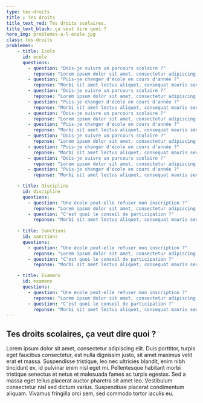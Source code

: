 ```yaml
---
type: tes-droits
title : Tes droits
title_text_red: Tes droits scolaires,
title_text_black: ça veut dire quoi ?
hero_img: problemes-a-l-ecole.jpg
class: tes-droits
problemes:
    - title: Ecole
      id: ecole
      questions:
        - question: "Dois-je suivre un parcours scolaire ?"
          reponse: "Lorem ipsum dolor sit amet, consectetur adipiscing elit. Duis porttitor, turpis eget faucibus consectetur, est nulla dignissim justo, sit amet maximus velit erat et massa. Suspendisse tristique, leo nec ultricies blandit, enim nibh tincidunt ex, id pulvinar enim nisl eget mi. Pellentesque habitant morbi tristique senectus et netus et malesuada fames ac turpis egestas. Sed a massa eget tellus placerat auctor pharetra sit amet leo. Vestibulum consectetur nisl sed dictum varius. Suspendisse placerat condimentum aliquam. Vivamus fringilla orci sem, sed commodo tortor iaculis eu." 
        - question: "Puis-je changer d'école en cours d'année ?"
          reponse: "Morbi sit amet lectus aliquet, consequat mauris sed, mollis ligula. Nam maximus tincidunt ante, eget semper urna ultrices at. Sed posuere mi ac felis scelerisque, at gravida quam tempor. Sed quis velit a odio hendrerit consectetur. Fusce ex mauris, accumsan sit amet aliquam vitae, porttitor vel urna." 
        - question: "Dois-je suivre un parcours scolaire ?"
          reponse: "Lorem ipsum dolor sit amet, consectetur adipiscing elit. Duis porttitor, turpis eget faucibus consectetur, est nulla dignissim justo, sit amet maximus velit erat et massa. Suspendisse tristique, leo nec ultricies blandit, enim nibh tincidunt ex, id pulvinar enim nisl eget mi. Pellentesque habitant morbi tristique senectus et netus et malesuada fames ac turpis egestas. Sed a massa eget tellus placerat auctor pharetra sit amet leo. Vestibulum consectetur nisl sed dictum varius. Suspendisse placerat condimentum aliquam. Vivamus fringilla orci sem, sed commodo tortor iaculis eu." 
        - question: "Puis-je changer d'école en cours d'année ?"
          reponse: "Morbi sit amet lectus aliquet, consequat mauris sed, mollis ligula. Nam maximus tincidunt ante, eget semper urna ultrices at. Sed posuere mi ac felis scelerisque, at gravida quam tempor. Sed quis velit a odio hendrerit consectetur. Fusce ex mauris, accumsan sit amet aliquam vitae, porttitor vel urna." 
        - question: "Dois-je suivre un parcours scolaire ?"
          reponse: "Lorem ipsum dolor sit amet, consectetur adipiscing elit. Duis porttitor, turpis eget faucibus consectetur, est nulla dignissim justo, sit amet maximus velit erat et massa. Suspendisse tristique, leo nec ultricies blandit, enim nibh tincidunt ex, id pulvinar enim nisl eget mi. Pellentesque habitant morbi tristique senectus et netus et malesuada fames ac turpis egestas. Sed a massa eget tellus placerat auctor pharetra sit amet leo. Vestibulum consectetur nisl sed dictum varius. Suspendisse placerat condimentum aliquam. Vivamus fringilla orci sem, sed commodo tortor iaculis eu." 
        - question: "Puis-je changer d'école en cours d'année ?"
          reponse: "Morbi sit amet lectus aliquet, consequat mauris sed, mollis ligula. Nam maximus tincidunt ante, eget semper urna ultrices at. Sed posuere mi ac felis scelerisque, at gravida quam tempor. Sed quis velit a odio hendrerit consectetur. Fusce ex mauris, accumsan sit amet aliquam vitae, porttitor vel urna." 
        - question: "Dois-je suivre un parcours scolaire ?"
          reponse: "Lorem ipsum dolor sit amet, consectetur adipiscing elit. Duis porttitor, turpis eget faucibus consectetur, est nulla dignissim justo, sit amet maximus velit erat et massa. Suspendisse tristique, leo nec ultricies blandit, enim nibh tincidunt ex, id pulvinar enim nisl eget mi. Pellentesque habitant morbi tristique senectus et netus et malesuada fames ac turpis egestas. Sed a massa eget tellus placerat auctor pharetra sit amet leo. Vestibulum consectetur nisl sed dictum varius. Suspendisse placerat condimentum aliquam. Vivamus fringilla orci sem, sed commodo tortor iaculis eu." 
        - question: "Puis-je changer d'école en cours d'année ?"
          reponse: "Morbi sit amet lectus aliquet, consequat mauris sed, mollis ligula. Nam maximus tincidunt ante, eget semper urna ultrices at. Sed posuere mi ac felis scelerisque, at gravida quam tempor. Sed quis velit a odio hendrerit consectetur. Fusce ex mauris, accumsan sit amet aliquam vitae, porttitor vel urna." 
        - question: "Dois-je suivre un parcours scolaire ?"
          reponse: "Lorem ipsum dolor sit amet, consectetur adipiscing elit. Duis porttitor, turpis eget faucibus consectetur, est nulla dignissim justo, sit amet maximus velit erat et massa. Suspendisse tristique, leo nec ultricies blandit, enim nibh tincidunt ex, id pulvinar enim nisl eget mi. Pellentesque habitant morbi tristique senectus et netus et malesuada fames ac turpis egestas. Sed a massa eget tellus placerat auctor pharetra sit amet leo. Vestibulum consectetur nisl sed dictum varius. Suspendisse placerat condimentum aliquam. Vivamus fringilla orci sem, sed commodo tortor iaculis eu." 
        - question: "Puis-je changer d'école en cours d'année ?"
          reponse: "Morbi sit amet lectus aliquet, consequat mauris sed, mollis ligula. Nam maximus tincidunt ante, eget semper urna ultrices at. Sed posuere mi ac felis scelerisque, at gravida quam tempor. Sed quis velit a odio hendrerit consectetur. Fusce ex mauris, accumsan sit amet aliquam vitae, porttitor vel urna." 

    - title: Discipline
      id: discipline
      questions:
        - question: "Une école peut-elle refuser mon inscription ?"
          reponse: "Lorem ipsum dolor sit amet, consectetur adipiscing elit. Duis porttitor, turpis eget faucibus consectetur, est nulla dignissim justo, sit amet maximus velit erat et massa. Suspendisse tristique, leo nec ultricies blandit, enim nibh tincidunt ex, id pulvinar enim nisl eget mi. Pellentesque habitant morbi tristique senectus et netus et malesuada fames ac turpis egestas. Sed a massa eget tellus placerat auctor pharetra sit amet leo. Vestibulum consectetur nisl sed dictum varius. Suspendisse placerat condimentum aliquam. Vivamus fringilla orci sem, sed commodo tortor iaculis eu." 
        - question: "C'est quoi le conseil de participation ?"
          reponse: "Morbi sit amet lectus aliquet, consequat mauris sed, mollis ligula. Nam maximus tincidunt ante, eget semper urna ultrices at. Sed posuere mi ac felis scelerisque, at gravida quam tempor. Sed quis velit a odio hendrerit consectetur. Fusce ex mauris, accumsan sit amet aliquam vitae, porttitor vel urna." 
    
    - title: Sanctions
      id: sanctions
      questions:
        - question: "Une école peut-elle refuser mon inscription ?"
          reponse: "Lorem ipsum dolor sit amet, consectetur adipiscing elit. Duis porttitor, turpis eget faucibus consectetur, est nulla dignissim justo, sit amet maximus velit erat et massa. Suspendisse tristique, leo nec ultricies blandit, enim nibh tincidunt ex, id pulvinar enim nisl eget mi. Pellentesque habitant morbi tristique senectus et netus et malesuada fames ac turpis egestas. Sed a massa eget tellus placerat auctor pharetra sit amet leo. Vestibulum consectetur nisl sed dictum varius. Suspendisse placerat condimentum aliquam. Vivamus fringilla orci sem, sed commodo tortor iaculis eu." 
        - question: "C'est quoi le conseil de participation ?"
          reponse: "Morbi sit amet lectus aliquet, consequat mauris sed, mollis ligula. Nam maximus tincidunt ante, eget semper urna ultrices at. Sed posuere mi ac felis scelerisque, at gravida quam tempor. Sed quis velit a odio hendrerit consectetur. Fusce ex mauris, accumsan sit amet aliquam vitae, porttitor vel urna." 

    - title: Examens
      id: examens
      questions:
        - question: "Une école peut-elle refuser mon inscription ?"
          reponse: "Lorem ipsum dolor sit amet, consectetur adipiscing elit. Duis porttitor, turpis eget faucibus consectetur, est nulla dignissim justo, sit amet maximus velit erat et massa. Suspendisse tristique, leo nec ultricies blandit, enim nibh tincidunt ex, id pulvinar enim nisl eget mi. Pellentesque habitant morbi tristique senectus et netus et malesuada fames ac turpis egestas. Sed a massa eget tellus placerat auctor pharetra sit amet leo. Vestibulum consectetur nisl sed dictum varius. Suspendisse placerat condimentum aliquam. Vivamus fringilla orci sem, sed commodo tortor iaculis eu." 
        - question: "C'est quoi le conseil de participation ?"
          reponse: "Morbi sit amet lectus aliquet, consequat mauris sed, mollis ligula. Nam maximus tincidunt ante, eget semper urna ultrices at. Sed posuere mi ac felis scelerisque, at gravida quam tempor. Sed quis velit a odio hendrerit consectetur. Fusce ex mauris, accumsan sit amet aliquam vitae, porttitor vel urna." 
---
```


## Tes droits scolaires, ça veut dire quoi ?

Lorem ipsum dolor sit amet, consectetur adipiscing elit. Duis porttitor, turpis eget faucibus consectetur, est nulla dignissim justo, sit amet maximus velit erat et massa. Suspendisse tristique, leo nec ultricies blandit, enim nibh tincidunt ex, id pulvinar enim nisl eget mi. Pellentesque habitant morbi tristique senectus et netus et malesuada fames ac turpis egestas. Sed a massa eget tellus placerat auctor pharetra sit amet leo. Vestibulum consectetur nisl sed dictum varius. Suspendisse placerat condimentum aliquam. Vivamus fringilla orci sem, sed commodo tortor iaculis eu.